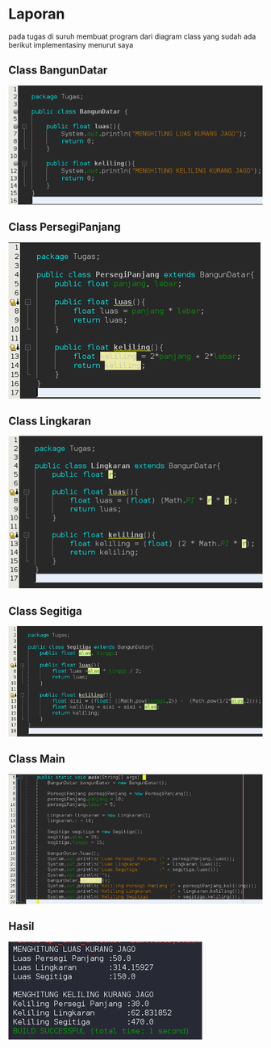 # Laporan 
pada tugas di suruh membuat program dari diagram class yang sudah ada berikut implementasiny menurut saya

## Class BangunDatar

<img src="gambar/1.png">

## Class PersegiPanjang

<img src="gambar/2.png">

## Class Lingkaran

<img src="gambar/3.png">

## Class Segitiga

<img src="gambar/4.png">

## Class Main

<img src="gambar/5.png">

## Hasil

<img src="gambar/6.png">
